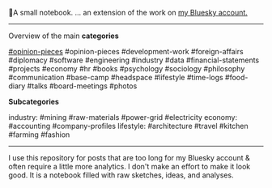 📘A small notebook. 
... an extension of the work on [ my Bluesky account. ]([https://link-url-here.org](https://bsky.app/profile/robbeside.bsky.social))

---
Overview of the main **categories** 

[#opinion-pieces](https://bsky.app/hashtag/opinion-pieces?author=robbeside.bsky.social)
#opinion-pieces #development-work #foreign-affairs #diplomacy #software #engineering #industry #data #financial-statements #projects #economy #hr #books #psychology #sociology #philosophy #communication #base-camp #headspace #lifestyle #time-logs #food-diary #talks #board-meetings #photos

**Subcategories**

industry: #mining #raw-materials #power-grid #electricity
economy: #accounting #company-profiles
lifestyle: #architecture #travel #kitchen #farming #fashion


---
I use this repository for posts that are too long for my Bluesky account & often require a little more analytics. 
I don't make an effort to make it look good. It is a notebook filled with raw sketches, ideas, and analyses. 




